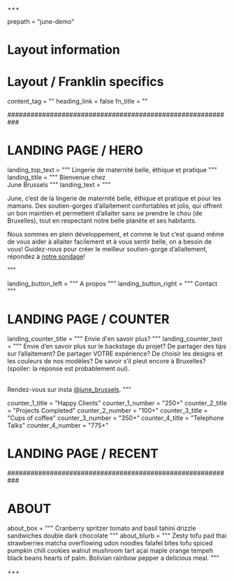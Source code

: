 +++

prepath = "june-demo"

# Layout information

# Layout / Franklin specifics

content_tag  = ""
heading_link = false
fn_title = ""

###########################################################
# LANDING PAGE / HERO
landing_top_text = """
  Lingerie de maternité belle, éthique et pratique
  """
landing_title = """
  Bienvenue chez <br> June Brussels
  """
landing_text = """
  <p>
    June, c’est de la lingerie de maternité belle, éthique et pratique et pour les mamans.
    Des soutien-gorges d’allaitement confortables et jolis, qui offrent un bon maintien
    et permettent d’allaiter sans se prendre le chou (de Bruxelles), tout en respectant
    notre belle planète et ses habitants.
  </p>

  <p>
    Nous sommes en plein développement, et comme le but c’est quand même de vous aider à
    allaiter facilement et à vous sentir belle, on a besoin de vous!
    Guidez-nous pour créer le meilleur soutien-gorge d’allaitement, répondez à
    <a href="https://www.surveymonkey.com/r/junebrussels">notre sondage</a>!
  </p>
  """

landing_button_left = """
  A propos
  """
landing_button_right = """
  Contact
  """
# LANDING PAGE / COUNTER
landing_counter_title = """
  Envie d'en savoir plus?
  """
landing_counter_text = """
  Envie d’en savoir plus sur le backstage du projet?
  De partager des tips sur l’allaitement?
  De partager VOTRE expérience?
  De choisir les designs et les couleurs de nos modèles?
  De savoir s’il pleut encore à Bruxelles? (spoiler: la réponse est probablement oui).
  <br><br>

  Rendez-vous sur insta <a href="https://www.instagram.com/june_brussels/" style="color:var(--brique);">@june_brussels</a>.
  """

counter_1_title = "Happy Clients"
counter_1_number = "250+"
counter_2_title = "Projects Completed"
counter_2_number = "100+"
counter_3_title = "Cups of coffee"
counter_3_number = "350+"
counter_4_title = "Telephone Talks"
counter_4_number = "775+"

# LANDING PAGE / RECENT

###########################################################
# ABOUT
about_box = """
  Cranberry spritzer tomato and basil tahini drizzle sandwiches double dark chocolate
  """
about_blurb = """
  Zesty tofu pad thai strawberries matcha overflowing udon noodles falafel bites tofu spiced pumpkin chili cookies walnut mushroom tart açai maple orange tempeh black beans hearts of palm. Bolivian rainbow pepper a delicious meal.
  """

+++
